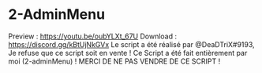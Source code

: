# 2-AdminMenu
Preview : https://youtu.be/oubYLXt_67U  Download : https://discord.gg/kBtUjNkGVx Le script a été réalisé par @DeaDTriX#9193, Je refuse que ce script soit en vente ! Ce Script a été fait entièrement par moi (2-adminMenu) ! MERCI DE NE PAS VENDRE DE CE SCRIPT !
